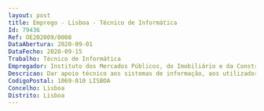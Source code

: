 ```yaml
--- 
layout: post
title: Emprego - Lisboa - Técnico de Informática
Id: 79436
Ref: OE202009/0008
DataAbertura: 2020-09-01
DataFecho: 2020-09-15
Trabalho: Técnico de Informática
Empregador: Instituto dos Mercados Públicos, do Imobiliário e da Construção, I.P.
Descricao: Dar apoio técnico aos sistemas de informação, aos utilizadores e fazer manutenção aos postos de trabalho.
CodigoPostal: 1069-010 LISBOA
Concelho: Lisboa
Distrito: Lisboa
--- 
```

